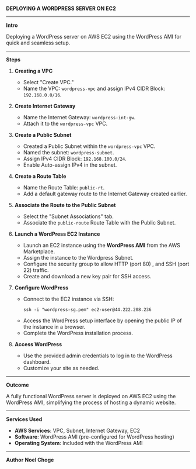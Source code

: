 **DEPLOYING A WORDPRESS SERVER ON EC2**

---

**Intro**

Deploying a WordPress server on AWS EC2 using the WordPress AMI for quick and seamless setup.

---

**Steps**

1. **Creating a VPC**
   
   - Select "Create VPC."
   - Name the VPC: `wordpress-vpc` and assign IPv4 CIDR Block: `192.168.0.0/16`.

2. **Create Internet Gateway**
   
   - Name the Internet Gateway: `wordpress-int-gw`.
   - Attach it to the `wordpress-vpc` VPC.

3. **Create a Public Subnet**
   
   - Created a Public Subnet within the `wordpress-vpc` VPC.
   - Named the subnet: `wordpress-subnet`.
   - Assign IPv4 CIDR Block: `192.168.100.0/24`.
   - Enable Auto-assign IPv4 in the subnet.

4. **Create a Route Table**
   
   - Name the Route Table: `public-rt`.
   - Add a default gateway route to the Internet Gateway created earlier.

5. **Associate the Route to the Public Subnet**
   
   - Select the "Subnet Associations" tab.
   - Associate the `public-route` Route Table with the Public Subnet.

6. **Launch a WordPress EC2 Instance**
   
   - Launch an EC2 instance using the **WordPress AMI** from the AWS Marketplace.
   - Assign the instance to the Wordpress Subnet.
   - Configure the security group to allow HTTP (port 80) , and SSH (port 22) traffic.
   - Create and download a new key pair for SSH access.

7. **Configure WordPress**
   
   - Connect to the EC2 instance via SSH:
     ```
     ssh -i "wordpress-sg.pem" ec2-user@44.222.208.236
     ```
   - Access the WordPress setup interface by opening the public IP of the instance in a browser.
   - Complete the WordPress installation process.

8. **Access WordPress**

   - Use the provided admin credentials to log in to the WordPress dashboard.
   - Customize your site as needed.

---

**Outcome**

A fully functional WordPress server is deployed on AWS EC2 using the WordPress AMI, simplifying the process of hosting a dynamic website.

---

**Services Used**
- **AWS Services**: VPC, Subnet, Internet Gateway, EC2
- **Software**: WordPress AMI (pre-configured for WordPress hosting)
- **Operating System**: Included with the WordPress AMI

---

**Author**
**Noel Choge**


